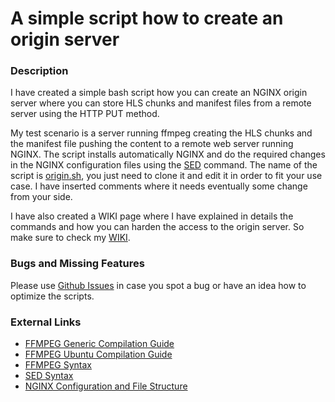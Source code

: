 # A simple script how to create an origin server

### Description

I have created a simple bash script how you can create an NGINX origin server where you can store HLS chunks and manifest files from a remote server using the HTTP PUT method. 

My test scenario is a server running ffmpeg creating the HLS chunks and the manifest file pushing the content to a remote web server running NGINX. The script installs automatically NGINX and do the required changes in the NGINX configuration files using the [SED](http://www.grymoire.com/Unix/Sed.html 'SED syntax') command. The name of the script is [origin.sh](https://github.com/stoyanovgeorge/origin_server/blob/master/origin.sh 'Origin Server Creation Script'), you just need to clone it and edit it in order to fit your use case. I have inserted comments where it needs eventually some change from your side. 

I have also created a WIKI page where I have explained in details the commands and how you can harden the access to the origin server. So make sure to check my [WIKI](https://github.com/stoyanovgeorge/origin_server/wiki 'Origin Server Wiki').

### Bugs and Missing Features

Please use [Github Issues](https://github.com/stoyanovgeorge/origin_server/issues 'Issues') in case you spot a bug or have an idea how to optimize the scripts.

### External Links

* [FFMPEG Generic Compilation Guide](https://trac.ffmpeg.org/wiki/CompilationGuide/Generic "FFMPEG Generic Compilation Guide")
* [FFMPEG Ubuntu Compilation Guide](https://trac.ffmpeg.org/wiki/CompilationGuide/Ubuntu "FFMPEG Ubuntu Compilation Guide")
* [FFMPEG Syntax](https://ffmpeg.org/ffmpeg-all.html "FFMPEG Syntax")
* [SED Syntax](http://www.grymoire.com/Unix/Sed.html 'SED syntax')
* [NGINX Configuration and File Structure](https://www.digitalocean.com/community/tutorials/understanding-the-nginx-configuration-file-structure-and-configuration-contexts 'NGINX Configuration Examples')
